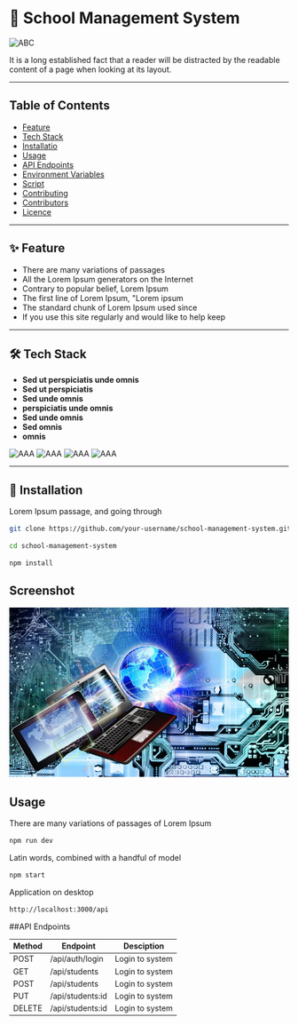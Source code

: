 # 🏫 School Management System
![ABC](https://img.shields.io/badge/school_management_system:-Administrator-orange
)


It is a long established fact that a reader will be distracted by the readable content of a page when looking at its layout.


---

## Table of Contents

- [Feature](#feature)
- [Tech Stack](#tech-stack)
- [Installatio](#installation)
- [Usage](#usage)
- [API Endpoints](#api-endpoints)
- [Environment Variables](#environment)
- [Script](#scripts)
- [Contributing](#contributing)
- [Contributors](#contributors)
- [Licence](#licence)


---

## ✨ Feature

- There are many variations of passages
- All the Lorem Ipsum generators on the Internet
- Contrary to popular belief, Lorem Ipsum
- The first line of Lorem Ipsum, "Lorem ipsum
- The standard chunk of Lorem Ipsum used since
-  If you use this site regularly and would like to help keep


---

## 🛠 Tech Stack

- **Sed ut perspiciatis unde omnis**
- **Sed ut perspiciatis**
- **Sed  unde omnis**
- **perspiciatis unde omnis**
- **Sed unde omnis**
- **Sed omnis**
- **omnis**

![AAA](https://img.shields.io/badge/Node.js:-18.x-green
)
![AAA](https://img.shields.io/badge/Express.js:-Framwork-blue
)
![AAA](https://img.shields.io/badge/MongoDB:-Database-aqua
)
![AAA](https://img.shields.io/badge/Licence:-MIT-red
)


---
## 🚀 Installation

 Lorem Ipsum passage, and going through

 ```bash
 git clone https://github.com/your-username/school-management-system.git
 ```

```bash
cd school-management-system
```

```bash
npm install
```

## Screenshot

![alt text](image.png)


## Usage

There are many variations of passages of Lorem Ipsum

``` bash
npm run dev
```

Latin words, combined with a handful of model

```bash
npm start
```
Application on desktop

```bash
http://localhost:3000/api
```

##API Endpoints

|  **Method**  |  **Endpoint**  |  **Desciption**   |
|--------------|----------------|-------------------|
|POST          |/api/auth/login |Login to system    |
|GET           |/api/students   |Login to system    |
|POST          |/api/students   |Login to system    |
|PUT           |/api/students:id|Login to system    |
|DELETE        |/api/students:id|Login to system    |



